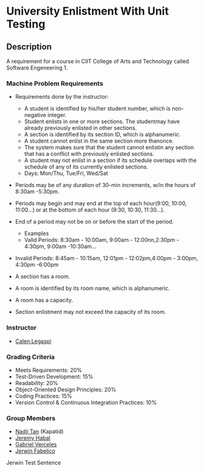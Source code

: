# University Enlistment With Unit Testing

## Description

A requirement for a course in CIIT College of Arts and Technology called Software Engeneering 1.

### Machine Problem Requirements

- Requirements done by the instructor:

  - A student is identified by his/her student number, which is non-negative integer.
  - Student enlists in one or more sections. The studentmay have already previously enlisted in other sections.
  - A section is identified by its section ID, which is alphanumeric.
  - A student cannot enlist in the same section more thanonce.
  - The system makes sure that the student cannot enlistin any section that has a conflict with previously enlisted sections.
  - A student may not enlist in a section if its schedule overlaps with the schedule of any of its currently enlisted sections.
  - Days: Mon/Thu, Tue/Fri, Wed/Sat

- Periods may be of any duration of 30-min increments, w/in the hours of 8:30am -5:30pm.
- Periods may begin and may end at the top of each hour(9:00, 10:00, 11:00...) or at the bottom of each hour (9:30, 10:30, 11:30...).
- End of a period may not be on or before the start of the period.
  - Examples
  - Valid Periods: 8:30am - 10:00am, 9:00am - 12:00nn,2:30pm - 4:30pm, 9:00am -10:30am...
- Invalid Periods: 8:45am - 10:15am, 12:01pm - 12:02pm,4:00pm - 3:00pm, 4:30pm -6:00pm
- A section has a room.
- A room is identified by its room name, which is alphanumeric.
- A room has a capacity.
- Section enlistment may not exceed the capacity of its room.

### Instructor

- [Calen Legaspi](https://github.com/calen-legaspi)

### Grading Criteria

- Meets Requirements: 20%
- Test-Driven Development: 15%
- Readability: 20%
- Object-Oriented Design Principles: 20%
- Coding Practices: 15%
- Version Control & Continuous Integration Practices: 10%

### Group Members

- [Nadji Tan](https://github.com/Kapatid) (Kapatid)
- [Jeremy Habal](https://github.com/J-Habal)
- [Gabriel Verceles](https://github.com/Koruuin)
- [Jerwin Fabelico](https://github.com/Omni-ssiah)

Jerwin Test Sentence 
